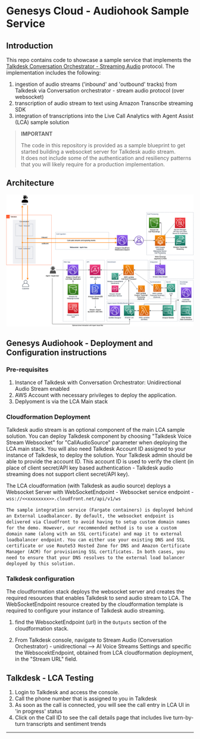 # Genesys Cloud - Audiohook Sample Service

## Introduction
This repo contains code to showcase a sample service that implements the [Talkdesk Conversation Orchestrator - Streaming Audio](https://support.talkdesk.com/hc/en-us/articles/8826254684699-Conversation-Orchestrator-Streaming-Unidirectional-Audio) protocol. The implementation includes the following: 
1. ingestion of audio streams ('inbound' and 'outbound' tracks) from Talkdesk via Conversation orchestrator - stream audio protocol (over websocket)
2. transcription of audio stream to text using Amazon Transcribe streaming SDK
3. integration of transcriptions into the Live Call Analytics with Agent Assist (LCA) sample solution 

> **IMPORTANT**
> 
> The code in this repository is provided as a sample blueprint to get started building a websocket server for Talkdesk audio stream.  
> It does not include some of the authentication and resiliency patterns that you will likely require for a production implementation.
> 

## Architecture
![Architecture Diagram](../images/lca-talkdesk.png)


## Genesys Audiohook - Deployment and Configuration instructions
### Pre-requisites
1. Instance of Talkdesk with Conversation Orchestrator: Unidirectional Audio Stream enabled
2. AWS Account with necessary privileges to deploy the application.
3. Deplyoment is via the LCA Main stack

### Cloudformation Deployment
Talkdesk audio stream is an optional component of the main LCA sample solution. You can deploy Talkdesk component by choosing "Talkdesk Voice Stream Websocket" for "CallAudioSource" parameter when deploying the LCA main stack. You will also need Talkdesk Account ID assigned to your instance of Talkdesk, to deploy the solution. Your Talkdesk admin should be able to provide the account ID. This account ID is used to verify the client (in place of client secret/API key based authentication - Talkdesk audio streaming does not support client secret/API key).

The LCA cloudformation (with Talkdesk as audio source) deploys a Websocket Server with WebSocketEndpoint - Websocket service endpoint - `wss://<<xxxxxxxx>>.cloudfront.net/api/v1/ws`

    The sample integration service (Fargate containers) is deployed behind an External Loadbalancer. By default, the websocket endpoint is delivered via Cloudfront to avoid having to setup custom domain names for the demo. However, our recommended method is to use a custom domain name (along with an SSL certificate) and map it to external loadbalancer endpoint. You can either use your existing DNS and SSL certificate or use Route53 Hosted Zone for DNS and Amazon Certificate Manager (ACM) for provisioning SSL certificates. In both cases, you need to ensure that your DNS resolves to the external load balancer deployed by this solution. 


### Talkdesk configuration
The cloudformation stack deploys the websocket server and creates the required resources that enables Talkdesk to send audio stream to LCA. The WebSocketEndpoint resource created by the cloudformation template is required to configure  your instance of Talkdesk audio streaming. 

1. find the WebsocketEndpoint (url) in the `Outputs` section of the cloudformation stack. 

2. From Talkdesk console, navigate to Stream Audio (Conversation Orchestrator) - unidirectional --> AI Voice Streams Settings and specific the WebsocektEndpoint, obtained from LCA cloudformation deployment, in the "Stream URL" field.

## Talkdesk - LCA Testing
1. Login to Talkdesk and access the console. 
2. Call the phone number that is assigned to you in Talkdesk 
3. As soon as the call is connected, you will see the call entry in LCA UI in 'in progress' status
5. Click on the Call ID to see the call details page that includes live turn-by-turn transcripts and sentiment trends

***
